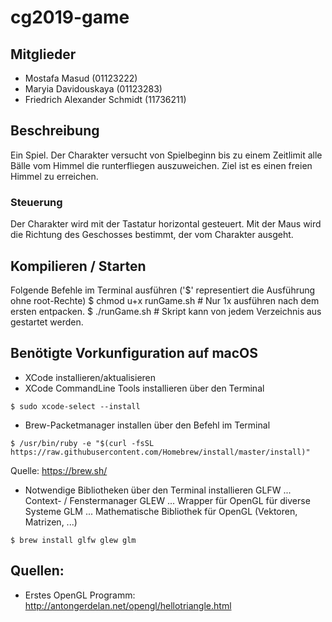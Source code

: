 # cg2019-game

## Mitglieder
* Mostafa Masud (01123222)
* Maryia Davidouskaya (01123283)
* Friedrich Alexander Schmidt (11736211)

## Beschreibung
Ein Spiel. Der Charakter versucht von Spielbeginn bis zu einem Zeitlimit alle Bälle vom Himmel die runterfliegen auszuweichen.
Ziel ist es einen freien Himmel zu erreichen.

### Steuerung
Der Charakter wird mit der Tastatur horizontal gesteuert. Mit der Maus wird die Richtung des Geschosses bestimmt, der vom Charakter ausgeht. 

## Kompilieren / Starten
Folgende Befehle im Terminal ausführen ('$' representiert die Ausführung ohne root-Rechte)
$ chmod u+x runGame.sh # Nur 1x ausführen nach dem ersten entpacken.
$ ./runGame.sh # Skript kann von jedem Verzeichnis aus gestartet werden.

## Benötigte Vorkunfiguration auf macOS
* XCode installieren/aktualisieren
* XCode CommandLine Tools installieren über den Terminal
```
$ sudo xcode-select --install
```
* Brew-Packetmanager installen über den Befehl im Terminal
```
$ /usr/bin/ruby -e "$(curl -fsSL https://raw.githubusercontent.com/Homebrew/install/master/install)"
```
Quelle: https://brew.sh/
* Notwendige Bibliotheken über den Terminal installieren
GLFW ... Context- / Fenstermanager
GLEW ... Wrapper für OpenGL für diverse Systeme
GLM ... Mathematische Bibliothek für OpenGL (Vektoren, Matrizen, ...)
```
$ brew install glfw glew glm
```

## Quellen:

* Erstes OpenGL Programm: http://antongerdelan.net/opengl/hellotriangle.html
